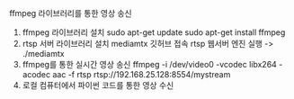 ffmpeg 라이브러리를 통한 영상 송신
1. ffmpeg 라이브러리 설치
    sudo apt-get update
    sudo apt-get install ffmpeg
2. rtsp 서버 라이브러리 설치
    mediamtx 깃허브 접속
    rtsp 웹서버 엔진 실행 -> ./mediamtx
3. ffmpeg를 통한 실시간 영상 송신
    ffmpeg -i /dev/video0 -vcodec libx264 -acodec aac -f rtsp rtsp://192.168.25.128:8554/mystream
4. 로컬 컴퓨터에서 파이썬 코드를 통한 영상 수신